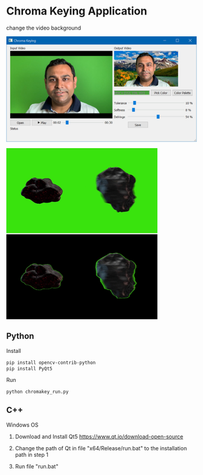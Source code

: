 # Chroma Keying Application
change the video background

  
<img src="media/PROGRAM_SCREENSHOT.jpg" alt="drawing" width="800"/>


<p float="left">
  <img src="media/test1.png" alt="drawing" width="400"/>
  <img src="media/test2.png" alt="drawing" width="400"/>
</p>

## Python
Install
```
pip install opencv-contrib-python
pip install PyQt5

```

Run
```
python chromakey_run.py
```

## C++
Windows OS

1. Download and Install Qt5
https://www.qt.io/download-open-source

2. Change the path of Qt in file "x64/Release/run.bat" to the installation path in step 1

3. Run file "run.bat"




